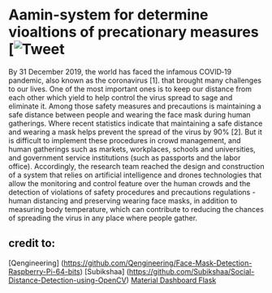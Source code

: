 # Aamin-system for determine vioaltions of precationary measures [![Tweet](https://twitter.com/Aamin_System?s=09)

By 31 December 2019, the world has faced the infamous COVID‑19 pandemic, also known as the
coronavirus [1]. that brought many challenges to our lives. One of the most important ones is to
keep our distance from each other which yield to help control the virus spread to sage and eliminate
it. Among those safety measures and precautions is maintaining a safe distance between people
and wearing the face mask during human gatherings. Where recent statistics indicate that
maintaining a safe distance and wearing a mask helps prevent the spread of the virus by 90% [2].
But it is difficult to implement these procedures in crowd management, and human gatherings such
as markets, workplaces, schools and universities, and government service institutions (such as
passports and the labor office). Accordingly, the research team reached the design and construction
of a system that relies on artificial intelligence and drones technologies that allow the monitoring
and control feature over the human crowds and the detection of violations of safety procedures and
precautions regulations - human distancing and preserving wearing face masks, in addition to
measuring body temperature, which can contribute to reducing the chances of spreading the virus
in any place where people gather.

## credit to:
[Qengineering] (https://github.com/Qengineering/Face-Mask-Detection-Raspberry-Pi-64-bits)
[Subikshaa] (https://github.com/Subikshaa/Social-Distance-Detection-using-OpenCV)
[Material Dashboard Flask](https://www.creative-tim.com/product/material-dashboard-flask)

